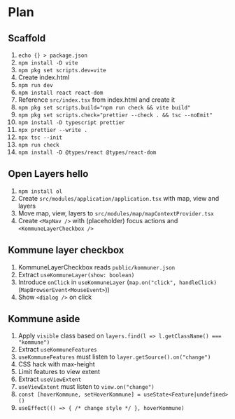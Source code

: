# Plan

## Scaffold

1. `echo {} > package.json`
2. `npm install -D vite`
3. `npm pkg set scripts.dev=vite`
4. Create index.html
5. `npm run dev`
6. `npm install react react-dom`
7. Reference `src/index.tsx` from index.html and create it
8. `npm pkg set scripts.build="npm run check && vite build"`
9. `npm pkg set scripts.check="prettier --check . && tsc --noEmit"`
10. `npm install -D typescript prettier`
11. `npx prettier --write .`
12. `npx tsc --init`
13. `npm run check`
14. `npm install -D @types/react @types/react-dom`

## Open Layers hello

1. `npm install ol`
2. Create `src/modules/application/application.tsx` with map, view and layers
3. Move map, view, layers to `src/modules/map/mapContextProvider.tsx`
4. Create `<MapNav />` with (placeholder) focus actions and `<KommuneLayerCheckbox />`

## Kommune layer checkbox

1. KommuneLayerCheckbox reads `public/kommuner.json`
2. Extract `useKommuneLayer(show: boolean)`
3. Introduce `onClick` in `useKommuneLayer` (`map.on("click", handleClick)` (`MapBrowserEvent<MouseEvent>`))
4. Show `<dialog />` on click

## Kommune aside

1. Apply `visible` class based on `layers.find(l => l.getClassName() === "kommune")`
2. Extract `useKommuneFeatures`
3. `useKommuneFeatures` must listen to `layer.getSource().on("change")`
4. CSS hack with max-height
5. Limit features to view extent
6. Extract `useViewExtent`
7. `useViewExtent` must listen to `view.on("change")`
8. `const [hoverKommune, setHoverKommune] = useState<Feature|undefined>()`
9. `useEffect(() => { /* change style */ }, hoverKommune)`

